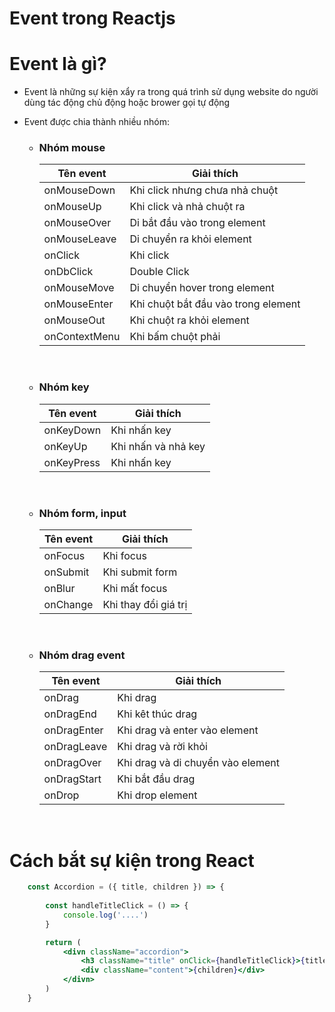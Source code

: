 # Event trong Reactjs
# Event là gì?
- Event là những sự kiện xẩy ra trong quá trình sử dụng website do người dùng tác động chủ động hoặc brower gọi tự động

- Event được chia thành nhiều nhóm:

    - ### **Nhóm mouse**

        | Tên event         | Giải thích |
        | -----------       | ----------- |
        | onMouseDown       | Khi click nhưng chưa nhả chuột       |
        | onMouseUp         | Khi click và nhả chuột ra        |
        | onMouseOver       | Di bắt đầu vào trong element        |
        | onMouseLeave      | Di chuyển ra khỏi element        |
        | onClick   | Khi click        |
        | onDbClick   | Double Click        |
        | onMouseMove   | Di chuyển hover trong element        |
        | onMouseEnter   | Khi chuột bắt đầu vào trong element        |
        | onMouseOut   | Khi chuột ra khỏi element        |
        | onContextMenu   | Khi bấm chuột phải        |

    <br>
    
    - ### **Nhóm key**

        | Tên event         | Giải thích |
        | -----------       | ----------- |
        | onKeyDown         | Khi nhấn key        |
        | onKeyUp       | Khi nhấn và nhả key      |
        | onKeyPress       | Khi nhấn key        |

    <br>

    - ### **Nhóm form, input**

        | Tên event         | Giải thích |
        | -----------       | ----------- |
        | onFocus         | Khi focus        |
        | onSubmit       | Khi submit form      |
        | onBlur       | Khi mất focus        |
        | onChange       | Khi thay đổi giá trị        |
    <br>

    - ### **Nhóm drag event**

        | Tên event         | Giải thích |
        | -----------       | ----------- |
        | onDrag         | Khi drag        |
        | onDragEnd       | Khi kêt thúc drag      |
        | onDragEnter       | Khi drag và enter vào element        |
        | onDragLeave       | Khi drag và rời khỏi        |
        | onDragOver       | Khi drag và di chuyển vào element     |
        | onDragStart       | Khi bắt đầu drag       |
        | onDrop       | Khi drop element       |
    <br>

# Cách bắt sự kiện trong React

```jsx
    const Accordion = ({ title, children }) => {
        
        const handleTitleClick = () => {
            console.log('....')
        }

        return (
            <divn className="accordion">
                <h3 className="title" onClick={handleTitleClick}>{title}</h3>
                <div className="content">{children}</div>
            </divn>
        )
    }
```